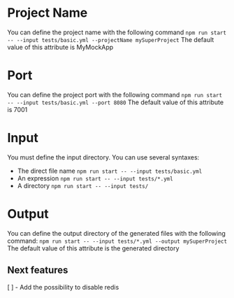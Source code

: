 # Project Name
You can define the project name with the following command
`npm run start -- --input tests/basic.yml --projectName mySuperProject`
The default value of this attribute is MyMockApp

# Port
You can define the project port with the following command
`npm run start -- --input tests/basic.yml --port 8080`
The default value of this attribute is 7001

# Input
You must define the input directory. You can use several syntaxes:
* The direct file name
`npm run start -- --input tests/basic.yml`
* An expression
`npm run start -- --input tests/*.yml`
* A directory
`npm run start -- --input tests/`

# Output
You can define the output directory of the generated files with the following command:
`npm run start -- --input tests/*.yml --output mySuperProject`
The default value of this attribute is the generated directory

## Next features

[ ] - Add the possibility to disable redis